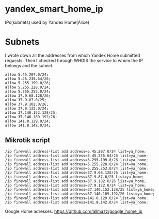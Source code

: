 # yandex_smart_home_ip
IPs(subnets) used by Yandex Home(Alice)
# Subnets
I wrote down all the addresses from which Yandex Home submitted requests. Then I checked through WHOIS the service to whom the IP belongs and the subnet.

```
allow 5.45.207.0/24;
allow 5.45.235.64/26;
allow 5.255.199.0/26;
allow 5.255.228.0/24;
allow 5.255.253.0/24;
allow 37.9.68.128/26;
allow 37.9.87.0/25;
allow 37.9.102.0/26;
allow 37.9.122.0/24;
allow 37.140.152.128/25;
allow 37.140.189.192/26;
allow 141.8.129.0/24;
allow 141.8.142.0/24;
```
## Mikrotik script
```
/ip firewall address-list add address=5.45.207.0/24 list=ya_home;
/ip firewall address-list add address=5.45.235.64/26 list=ya_home;
/ip firewall address-list add address=5.255.199.0/26 list=ya_home;
/ip firewall address-list add address=5.255.228.0/24 list=ya_home;
/ip firewall address-list add address=5.255.253.0/24 list=ya_home;
/ip firewall address-list add address=37.9.68.128/26 list=ya_home;
/ip firewall address-list add address=37.9.87.0/25 list=ya_home;
/ip firewall address-list add address=37.9.102.0/26 list=ya_home;
/ip firewall address-list add address=37.9.122.0/24 list=ya_home;
/ip firewall address-list add address=37.140.152.128/25 list=ya_home;
/ip firewall address-list add address=37.140.189.192/26 list=ya_home;
/ip firewall address-list add address=141.8.129.0/24 list=ya_home;
/ip firewall address-list add address=141.8.142.0/24 list=ya_home;
```
Google Home adresses: https://github.com/allmazz/google_home_ip
